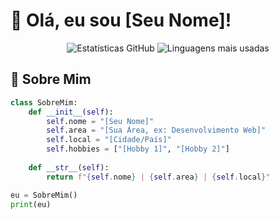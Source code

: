 # 👋 Olá, eu sou [Seu Nome]!

<div align="center">
  <img src="https://github-readme-stats.vercel.app/api?username=SEU_USERNAME&show_icons=true&theme=radical" alt="Estatísticas GitHub"/>
  <img src="https://github-readme-stats.vercel.app/api/top-langs/?username=SEU_USERNAME&layout=compact&theme=radical" alt="Linguagens mais usadas"/>
</div>

## 🚀 Sobre Mim

```python
class SobreMim:
    def __init__(self):
        self.nome = "[Seu Nome]"
        self.area = "[Sua Área, ex: Desenvolvimento Web]"
        self.local = "[Cidade/País]"
        self.hobbies = ["[Hobby 1]", "[Hobby 2]"]
        
    def __str__(self):
        return f"{self.nome} | {self.area} | {self.local}"

eu = SobreMim()
print(eu)
